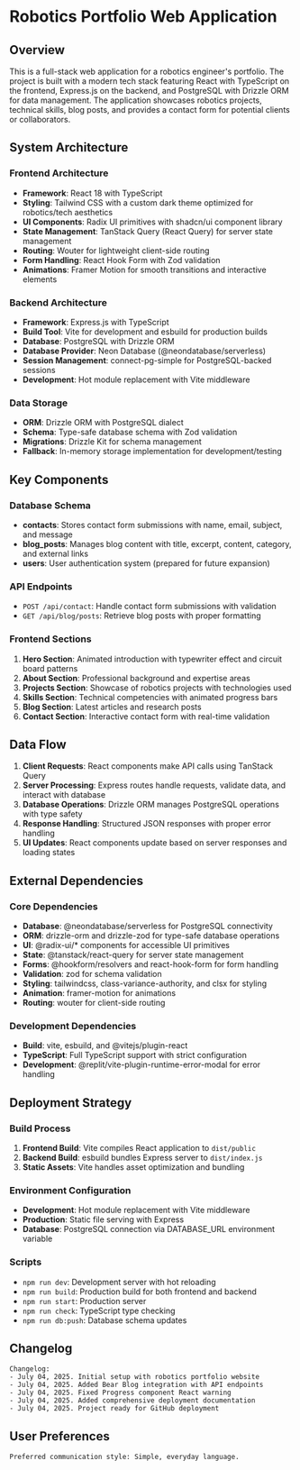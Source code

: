 # Robotics Portfolio Web Application

## Overview

This is a full-stack web application for a robotics engineer's portfolio. The project is built with a modern tech stack featuring React with TypeScript on the frontend, Express.js on the backend, and PostgreSQL with Drizzle ORM for data management. The application showcases robotics projects, technical skills, blog posts, and provides a contact form for potential clients or collaborators.

## System Architecture

### Frontend Architecture
- **Framework**: React 18 with TypeScript
- **Styling**: Tailwind CSS with a custom dark theme optimized for robotics/tech aesthetics
- **UI Components**: Radix UI primitives with shadcn/ui component library
- **State Management**: TanStack Query (React Query) for server state management
- **Routing**: Wouter for lightweight client-side routing
- **Form Handling**: React Hook Form with Zod validation
- **Animations**: Framer Motion for smooth transitions and interactive elements

### Backend Architecture
- **Framework**: Express.js with TypeScript
- **Build Tool**: Vite for development and esbuild for production builds
- **Database**: PostgreSQL with Drizzle ORM
- **Database Provider**: Neon Database (@neondatabase/serverless)
- **Session Management**: connect-pg-simple for PostgreSQL-backed sessions
- **Development**: Hot module replacement with Vite middleware

### Data Storage
- **ORM**: Drizzle ORM with PostgreSQL dialect
- **Schema**: Type-safe database schema with Zod validation
- **Migrations**: Drizzle Kit for schema management
- **Fallback**: In-memory storage implementation for development/testing

## Key Components

### Database Schema
- **contacts**: Stores contact form submissions with name, email, subject, and message
- **blog_posts**: Manages blog content with title, excerpt, content, category, and external links
- **users**: User authentication system (prepared for future expansion)

### API Endpoints
- `POST /api/contact`: Handle contact form submissions with validation
- `GET /api/blog/posts`: Retrieve blog posts with proper formatting

### Frontend Sections
1. **Hero Section**: Animated introduction with typewriter effect and circuit board patterns
2. **About Section**: Professional background and expertise areas
3. **Projects Section**: Showcase of robotics projects with technologies used
4. **Skills Section**: Technical competencies with animated progress bars
5. **Blog Section**: Latest articles and research posts
6. **Contact Section**: Interactive contact form with real-time validation

## Data Flow

1. **Client Requests**: React components make API calls using TanStack Query
2. **Server Processing**: Express routes handle requests, validate data, and interact with database
3. **Database Operations**: Drizzle ORM manages PostgreSQL operations with type safety
4. **Response Handling**: Structured JSON responses with proper error handling
5. **UI Updates**: React components update based on server responses and loading states

## External Dependencies

### Core Dependencies
- **Database**: @neondatabase/serverless for PostgreSQL connectivity
- **ORM**: drizzle-orm and drizzle-zod for type-safe database operations
- **UI**: @radix-ui/* components for accessible UI primitives
- **State**: @tanstack/react-query for server state management
- **Forms**: @hookform/resolvers and react-hook-form for form handling
- **Validation**: zod for schema validation
- **Styling**: tailwindcss, class-variance-authority, and clsx for styling
- **Animation**: framer-motion for animations
- **Routing**: wouter for client-side routing

### Development Dependencies
- **Build**: vite, esbuild, and @vitejs/plugin-react
- **TypeScript**: Full TypeScript support with strict configuration
- **Development**: @replit/vite-plugin-runtime-error-modal for error handling

## Deployment Strategy

### Build Process
1. **Frontend Build**: Vite compiles React application to `dist/public`
2. **Backend Build**: esbuild bundles Express server to `dist/index.js`
3. **Static Assets**: Vite handles asset optimization and bundling

### Environment Configuration
- **Development**: Hot module replacement with Vite middleware
- **Production**: Static file serving with Express
- **Database**: PostgreSQL connection via DATABASE_URL environment variable

### Scripts
- `npm run dev`: Development server with hot reloading
- `npm run build`: Production build for both frontend and backend
- `npm run start`: Production server
- `npm run check`: TypeScript type checking
- `npm run db:push`: Database schema updates

## Changelog

```
Changelog:
- July 04, 2025. Initial setup with robotics portfolio website
- July 04, 2025. Added Bear Blog integration with API endpoints
- July 04, 2025. Fixed Progress component React warning
- July 04, 2025. Added comprehensive deployment documentation
- July 04, 2025. Project ready for GitHub deployment
```

## User Preferences

```
Preferred communication style: Simple, everyday language.
```